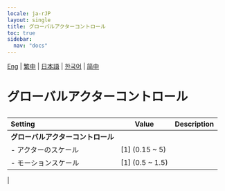 ```yaml
---
locale: ja-rJP
layout: single
title: グローバルアクターコントロール
toc: true
sidebar:
  nav: "docs"
---
```

[Eng](/dancexr/menu/2025.4/actors/global_actor_control) | [繁中](/tw/dancexr/menu/2025.4/actors/global_actor_control) | [日本語](/jp/dancexr/menu/2025.4/actors/global_actor_control) | [한국어](/kr/dancexr/menu/2025.4/actors/global_actor_control) | [简中](/zh/dancexr/menu/2025.4/actors/global_actor_control)

# グローバルアクターコントロール

## 

| Setting | Value | Description |
| :--- | --- | :--- |
|**グローバルアクターコントロール** | | 
|- アクターのスケール | [1] (0.15 ~ 5) | 
|- モーションスケール | [1] (0.5 ~ 1.5) | 
|
